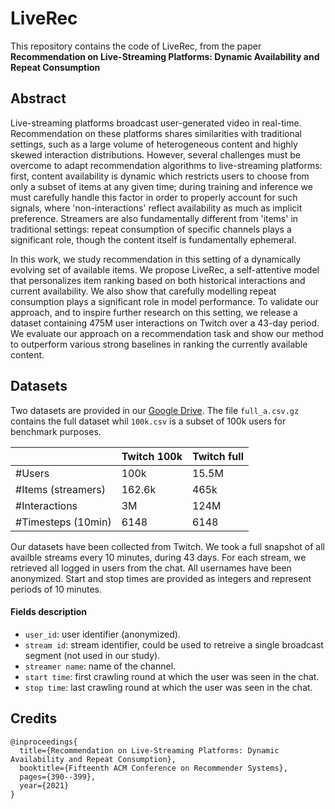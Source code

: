 # LiveRec

This repository contains the code of LiveRec, from the paper  
**Recommendation on Live-Streaming Platforms: Dynamic Availability and Repeat Consumption**  

## Abstract
 
Live-streaming platforms broadcast user-generated video in real-time. Recommendation on these platforms shares similarities with traditional settings, such as a large volume of heterogeneous content and highly skewed interaction distributions. However, several challenges must be overcome to adapt recommendation algorithms to live-streaming platforms: first, content availability is dynamic which restricts users to choose from only a subset of items at any given time; during training and inference we must carefully handle this factor in order to properly account for such signals, where 'non-interactions' reflect availability as much as implicit preference. Streamers are also fundamentally different from 'items' in traditional settings: repeat consumption of specific channels plays a significant role, though the content itself is fundamentally ephemeral.

In this work, we study recommendation in this setting of a dynamically evolving set of available items. We propose LiveRec, a self-attentive model that personalizes item ranking based on both historical interactions and current availability. We also show that carefully modelling repeat consumption plays a significant role in model performance. To validate our approach, and to inspire further research on this setting, we release a dataset containing 475M user interactions on Twitch over a 43-day period. We evaluate our approach on a recommendation task and show our method to outperform various strong baselines in ranking the currently available content.

## Datasets

Two datasets are provided in our [Google Drive](https://drive.google.com/drive/folders/1BD8m7a8m7onaifZay05yYjaLxyVV40si?usp=sharing). The file `full_a.csv.gz` contains the full dataset whil `100k.csv` is a subset of 100k users for benchmark purposes.

|                    | Twitch 100k | Twitch full |
|--------------------|-------------|-------------|
| #Users             | 100k        | 15.5M       |
| #Items (streamers) | 162.6k      | 465k        |
| #Interactions      | 3M          | 124M        |
| #Timesteps (10min) | 6148        | 6148        |

Our datasets have been collected from Twitch. We took a full snapshot of all availble streams every 10 minutes, during 43 days. For each stream, we retrieved all logged in users from the chat. All usernames have been anonymized. Start and stop times are provided as integers and represent periods of 10 minutes.

#### Fields description

* `user_id`: user identifier (anonymized).
* `stream id`: stream identifier, could be used to retreive a single broadcast segment (not used in our study). 
* `streamer name`: name of the channel.
* `start time`: first crawling round at which the user was seen in the chat.
* `stop time`: last crawling round at which the user was seen in the chat.

## Credits

```
@inproceedings{
  title={Recommendation on Live-Streaming Platforms: Dynamic Availability and Repeat Consumption},
  booktitle={Fifteenth ACM Conference on Recommender Systems},
  pages={390--399},
  year={2021}
}
```
